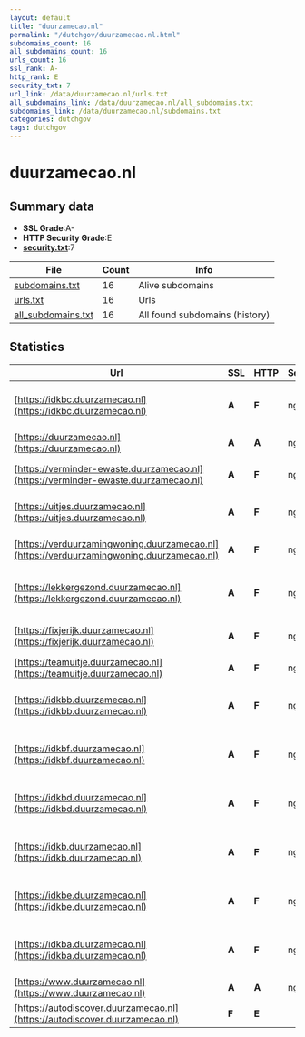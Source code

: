 ```yaml
---
layout: default
title: "duurzamecao.nl"
permalink: "/dutchgov/duurzamecao.nl.html"
subdomains_count: 16
all_subdomains_count: 16
urls_count: 16
ssl_rank: A-
http_rank: E
security_txt: 7
url_link: /data/duurzamecao.nl/urls.txt
all_subdomains_link: /data/duurzamecao.nl/all_subdomains.txt
subdomains_link: /data/duurzamecao.nl/subdomains.txt
categories: dutchgov
tags: dutchgov
---
```



# duurzamecao.nl
## Summary data


 - **SSL Grade**:A-
 - **HTTP Security Grade**:E
 - **[security.txt](https://www.digitaleoverheid.nl/nieuws/standaard-security-txt-nu-verplicht-voor-overheid/)**:7


| File       | Count | Info |
|------------|-------|------|
|[subdomains.txt](/DutchGovScope/data/duurzamecao.nl/subdomains.txt)|16|Alive subdomains|
|[urls.txt](/DutchGovScope/data/duurzamecao.nl/urls.txt)|16|Urls|
|[all_subdomains.txt](/DutchGovScope/data/duurzamecao.nl/all_subdomains.txt)|16|All found subdomains (history)|


## Statistics


| Url | SSL | HTTP | Server | Cookie | HSTS | CORS | CTO | CSP | XFO | XXP | RP |FP| Tech |Title |
|--------|-------|-------|------|------|------|------|------|------|------|------|------|------|------|------|
|[https://idkbc.duurzamecao.nl](https://idkbc.duurzamecao.nl)| **A**| **F**|nginx| | | | | | | | :white_check_mark: | |MySQL Nginx PHP WooCommerce:8.0.1 WordPress:6.3.5 Yoast SEO:22.6|IDKB C|
|[https://duurzamecao.nl](https://duurzamecao.nl)| **A**| **A**|nginx| |:white_check_mark: | | |:warning: | :white_check_mark: | :white_check_mark: | :white_check_mark: | |Nginx||
|[https://verminder-ewaste.duurzamecao.nl](https://verminder-ewaste.duurzamecao.nl)| **A**| **F**|nginx| | | | | | | | :white_check_mark: | |MySQL Nginx PHP WordPress Yoast SEO:22.6|Verminder eWaste|
|[https://uitjes.duurzamecao.nl](https://uitjes.duurzamecao.nl)| **A**| **F**|nginx| | | | | | | | :white_check_mark: | |MySQL Nginx PHP WordPress jQuery prettyPhoto|Home - Duurzame...|
|[https://verduurzamingwoning.duurzamecao.nl](https://verduurzamingwoning.duurzamecao.nl)| **A**| **F**|nginx| | | | | | | | :white_check_mark: | |MySQL Nginx PHP WordPress Yoast SEO:22.6|Verduurzaam je w...|
|[https://lekkergezond.duurzamecao.nl](https://lekkergezond.duurzamecao.nl)| **A**| **F**|nginx| | | | | | | | :white_check_mark: | |MySQL Nginx PHP Site Kit:1.127.0 WordPress Yoast SEO:22.6|Lekker gezond|
|[https://fixjerijk.duurzamecao.nl](https://fixjerijk.duurzamecao.nl)| **A**| **F**|nginx| | | | | | | | :white_check_mark: | |MySQL Nginx PHP WordPress Yoast SEO:22.6|Fix je Rijk!|
|[https://teamuitje.duurzamecao.nl](https://teamuitje.duurzamecao.nl)| **A**| **F**|nginx| | | | | | | | :white_check_mark: | |MySQL Nginx PHP WordPress|Home - Rijkstool...|
|[https://idkbb.duurzamecao.nl](https://idkbb.duurzamecao.nl)| **A**| **F**|nginx| | | | | | | | :white_check_mark: | |MySQL Nginx PHP WooCommerce:8.0.1 WordPress:6.3.5 Yoast SEO:22.6|IDKB B|
|[https://idkbf.duurzamecao.nl](https://idkbf.duurzamecao.nl)| **A**| **F**|nginx| | | | | | | | :white_check_mark: | |MySQL Nginx PHP WooCommerce:8.0.2 WordPress:6.3.5 Yoast SEO:22.6|IDKB F|
|[https://idkbd.duurzamecao.nl](https://idkbd.duurzamecao.nl)| **A**| **F**|nginx| | | | | | | | :white_check_mark: | |MySQL Nginx PHP WooCommerce:8.0.1 WordPress:6.3.5 Yoast SEO:22.6|IDKB D|
|[https://idkb.duurzamecao.nl](https://idkb.duurzamecao.nl)| **A**| **F**|nginx| | | | | | | | :white_check_mark: | |MySQL Nginx PHP WooCommerce:8.0.1 WordPress:6.3.5 Yoast SEO:22.6|Rijkstools|
|[https://idkbe.duurzamecao.nl](https://idkbe.duurzamecao.nl)| **A**| **F**|nginx| | | | | | | | :white_check_mark: | |MySQL Nginx PHP WooCommerce:8.0.1 WordPress:6.3.5 Yoast SEO:22.6|IDKB E|
|[https://idkba.duurzamecao.nl](https://idkba.duurzamecao.nl)| **A**| **F**|nginx| | | | | | | | :white_check_mark: | |MySQL Nginx PHP WooCommerce:8.0.1 WordPress:6.3.5 Yoast SEO:22.6|IDKB A|
|[https://www.duurzamecao.nl](https://www.duurzamecao.nl)| **A**| **A**|nginx| |:white_check_mark: | | |:warning: | :white_check_mark: | :white_check_mark: | :white_check_mark: | |Nginx||
|[https://autodiscover.duurzamecao.nl](https://autodiscover.duurzamecao.nl)| **F**| **E**|| | | | | | | | :white_check_mark: | |||

